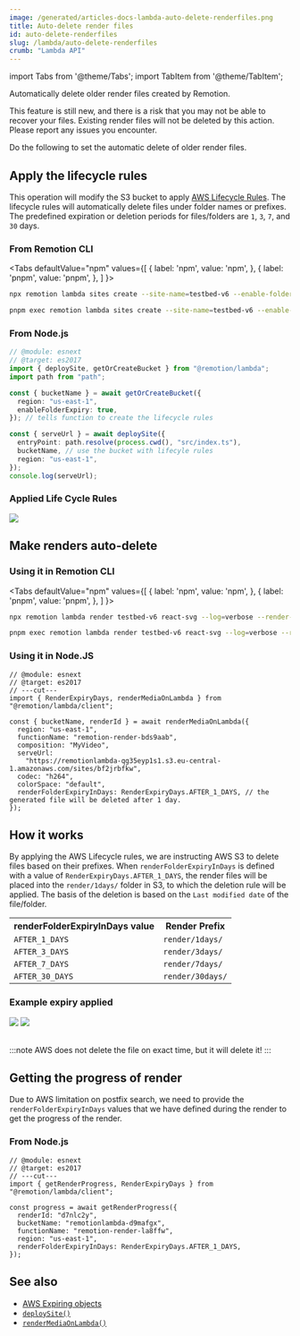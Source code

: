 ```yaml
---
image: /generated/articles-docs-lambda-auto-delete-renderfiles.png
title: Auto-delete render files
id: auto-delete-renderfiles
slug: /lambda/auto-delete-renderfiles
crumb: "Lambda API"
---
```


import Tabs from '@theme/Tabs';
import TabItem from '@theme/TabItem';

Automatically delete older render files created by Remotion.

<ExperimentalBadge>
<p>This feature is still new, and there is a risk that you may not be able to recover your files. Existing render files will not be deleted by this action. Please report any issues you encounter.</p>
</ExperimentalBadge>

Do the following to set the automatic delete of older render files.

## Apply the lifecycle rules

This operation will modify the S3 bucket to apply [AWS Lifecycle Rules](https://docs.aws.amazon.com/AmazonS3/latest/userguide/object-lifecycle-mgmt.html). The lifecycle rules will automatically delete files under folder names or prefixes. The predefined expiration or deletion periods for files/folders are `1`, `3`, `7`, and `30` days.

### From Remotion CLI

<Tabs
defaultValue="npm"
values={[
{ label: 'npm', value: 'npm', },
{ label: 'pnpm', value: 'pnpm', },
]
}>
<TabItem value="npm">

```bash
npx remotion lambda sites create --site-name=testbed-v6 --enable-folder-expiry=true
```

  </TabItem>

  <TabItem value="pnpm">

```bash
pnpm exec remotion lambda sites create --site-name=testbed-v6 --enable-folder-expiry=true
```

  </TabItem>

</Tabs>

### From Node.js

```ts twoslash
// @module: esnext
// @target: es2017
import { deploySite, getOrCreateBucket } from "@remotion/lambda";
import path from "path";

const { bucketName } = await getOrCreateBucket({
  region: "us-east-1",
  enableFolderExpiry: true,
}); // tells function to create the lifecycle rules

const { serveUrl } = await deploySite({
  entryPoint: path.resolve(process.cwd(), "src/index.ts"),
  bucketName, // use the bucket with lifecyle rules
  region: "us-east-1",
});
console.log(serveUrl);
```

### Applied Life Cycle Rules

<img src="/img/lambda/applied-lc-rules.png" />

## Make renders auto-delete

### Using it in Remotion CLI

<Tabs
defaultValue="npm"
values={[
{ label: 'npm', value: 'npm', },
{ label: 'pnpm', value: 'pnpm', },
]
}>
<TabItem value="npm">

```bash
npx remotion lambda render testbed-v6 react-svg --log=verbose --render-folder-expiry-in-days=1
```

  </TabItem>

  <TabItem value="pnpm">

```bash
pnpm exec remotion lambda render testbed-v6 react-svg --log=verbose --render-folder-expiry-in-days=1
```

  </TabItem>

</Tabs>

### Using it in Node.JS

```tsx twoslash
// @module: esnext
// @target: es2017
// ---cut---
import { RenderExpiryDays, renderMediaOnLambda } from "@remotion/lambda/client";

const { bucketName, renderId } = await renderMediaOnLambda({
  region: "us-east-1",
  functionName: "remotion-render-bds9aab",
  composition: "MyVideo",
  serveUrl:
    "https://remotionlambda-qg35eyp1s1.s3.eu-central-1.amazonaws.com/sites/bf2jrbfkw",
  codec: "h264",
  colorSpace: "default",
  renderFolderExpiryInDays: RenderExpiryDays.AFTER_1_DAYS, // the generated file will be deleted after 1 day.
});
```

## How it works

By applying the AWS Lifecycle rules, we are instructing AWS S3 to delete files based on their prefixes. When `renderFolderExpiryInDays` is defined with a value of `RenderExpiryDays.AFTER_1_DAYS`, the render files will be placed into the `render/1days/` folder in S3, to which the deletion rule will be applied. The basis of the deletion is based on the `Last modified date` of the file/folder.

<table>
  <tr>
    <th>
      renderFolderExpiryInDays value
    </th>
    <th>
      Render Prefix
    </th>
  </tr>
  <tr>
    <td>
      <code>AFTER_1_DAYS</code>
    </td>
    <td>
      <code>render/1days/</code>
    </td>
   
  </tr>
  
  <tr>
    <td>
      <code>AFTER_3_DAYS</code>
    </td>
    <td>
      <code>render/3days/</code>
    </td>
   
  </tr>
  <tr>
    <td>
      <code>AFTER_7_DAYS</code>
    </td>
    <td>
      <code>render/7days/</code>
    </td>
   
  </tr>
  <tr>
    <td>
      <code>AFTER_30_DAYS</code>
    </td>
    <td>
      <code>render/30days/</code>
    </td>
   
  </tr>

</table>

### Example expiry applied

<img src="/img/lambda/rendered-file-path.png" />
<img src="/img/lambda/rendered-file-management.png" />

<br/>
<br/>

:::note
AWS does not delete the file on exact time, but it will delete it!
:::

## Getting the progress of render

Due to AWS limitation on postfix search, we need to provide the `renderFolderExpiryInDays` values that we have defined during the render to get the progress of the render.

### From Node.js

```tsx twoslash
// @module: esnext
// @target: es2017
// ---cut---
import { getRenderProgress, RenderExpiryDays } from "@remotion/lambda/client";

const progress = await getRenderProgress({
  renderId: "d7nlc2y",
  bucketName: "remotionlambda-d9mafgx",
  functionName: "remotion-render-la8ffw",
  region: "us-east-1",
  renderFolderExpiryInDays: RenderExpiryDays.AFTER_1_DAYS,
});
```

## See also

- [AWS Expiring objects](https://docs.aws.amazon.com/AmazonS3/latest/userguide/lifecycle-expire-general-considerations.html)
- [`deploySite()`](/docs/lambda/deploysite)
- [`renderMediaOnLambda()`](/docs/lambda/rendermediaonlambda)
